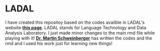 # LADAL
I have created this repositoy based on the codes availble in LADAL's website [**this page**](https://ladal.edu.au/regression.html). LADAL stands for Language Technology and Data Analysis Laboratory.
I just made minor changes to the main rmd file while playing with it! [**Dr. Martin Schweinberger**](https://languages-cultures.uq.edu.au/profile/4295/martin-schweinberger) has written the codes and the rmd and I used his work just for learning new things!
